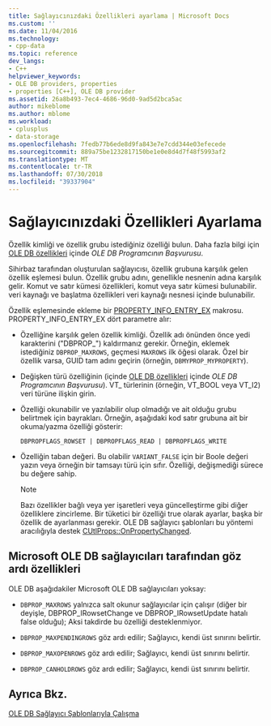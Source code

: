 ```yaml
---
title: Sağlayıcınızdaki Özellikleri ayarlama | Microsoft Docs
ms.custom: ''
ms.date: 11/04/2016
ms.technology:
- cpp-data
ms.topic: reference
dev_langs:
- C++
helpviewer_keywords:
- OLE DB providers, properties
- properties [C++], OLE DB provider
ms.assetid: 26a8b493-7ec4-4686-96d0-9ad5d2bca5ac
author: mikeblome
ms.author: mblome
ms.workload:
- cplusplus
- data-storage
ms.openlocfilehash: 7fedb77b6ede8d9fa843e7e7cdd344e03efecede
ms.sourcegitcommit: 889a75be1232817150be1e0e8d4d7f48f5993af2
ms.translationtype: MT
ms.contentlocale: tr-TR
ms.lasthandoff: 07/30/2018
ms.locfileid: "39337904"
---
```

# <a name="setting-properties-in-your-provider"></a>Sağlayıcınızdaki Özellikleri Ayarlama
Özellik kimliği ve özellik grubu istediğiniz özelliği bulun. Daha fazla bilgi için [OLE DB özellikleri](https://msdn.microsoft.com/library/ms722734.aspx) içinde *OLE DB Programcının Başvurusu*.  
  
 Sihirbaz tarafından oluşturulan sağlayıcısı, özellik grubuna karşılık gelen özellik eşlemesi bulun. Özellik grubu adını, genellikle nesnenin adına karşılık gelir. Komut ve satır kümesi özellikleri, komut veya satır kümesi bulunabilir. veri kaynağı ve başlatma özellikleri veri kaynağı nesnesi içinde bulunabilir.  
  
 Özellik eşlemesinde ekleme bir [PROPERTY_INFO_ENTRY_EX](../../data/oledb/property-info-entry-ex.md) makrosu. PROPERTY_INFO_ENTRY_EX dört parametre alır:  
  
-   Özelliğine karşılık gelen özellik kimliği. Özellik adı önünden önce yedi karakterini ("DBPROP_") kaldırmanız gerekir. Örneğin, eklemek istediğiniz `DBPROP_MAXROWS`, geçmesi `MAXROWS` ilk öğesi olarak. Özel bir özellik varsa, GUID tam adını geçirin (örneğin, `DBMYPROP_MYPROPERTY`).  
  
-   Değişken türü özelliğinin (içinde [OLE DB özellikleri](https://msdn.microsoft.com/library/ms722734.aspx) içinde *OLE DB Programcının Başvurusu*). VT_ türlerinin (örneğin, VT_BOOL veya VT_I2) veri türüne ilişkin girin.  
  
-   Özelliği okunabilir ve yazılabilir olup olmadığı ve ait olduğu grubu belirtmek için bayrakları. Örneğin, aşağıdaki kod satır grubuna ait bir okuma/yazma özelliği gösterir:  
  
    ```  
    DBPROPFLAGS_ROWSET | DBPROPFLAGS_READ | DBPROPFLAGS_WRITE  
    ```  
  
-   Özelliğin taban değeri. Bu olabilir `VARIANT_FALSE` için bir Boole değeri yazın veya örneğin bir tamsayı türü için sıfır. Özelliği, değişmediği sürece bu değere sahip.  
  
    > [!NOTE]
    >  Bazı özellikler bağlı veya yer işaretleri veya güncelleştirme gibi diğer özelliklere zincirleme. Bir tüketici bir özelliği true olarak ayarlar, başka bir özellik de ayarlanması gerekir. OLE DB sağlayıcı şablonları bu yöntemi aracılığıyla destek [CUtlProps::OnPropertyChanged](../../data/oledb/cutlprops-onpropertychanged.md).  
  
## <a name="properties-ignored-by-microsoft-ole-db-providers"></a>Microsoft OLE DB sağlayıcıları tarafından göz ardı özellikleri  
 OLE DB aşağıdakiler Microsoft OLE DB sağlayıcıları yoksay:  
  
-   `DBPROP_MAXROWS` yalnızca salt okunur sağlayıcılar için çalışır (diğer bir deyişle, DBPROP_IRowsetChange ve DBPROP_IRowsetUpdate hatalı false olduğu); Aksi takdirde bu özelliği desteklenmiyor.  
  
-   `DBPROP_MAXPENDINGROWS` göz ardı edilir; Sağlayıcı, kendi üst sınırını belirtir.  
  
-   `DBPROP_MAXOPENROWS` göz ardı edilir; Sağlayıcı, kendi üst sınırını belirtir.  
  
-   `DBPROP_CANHOLDROWS` göz ardı edilir; Sağlayıcı, kendi üst sınırını belirtir.  
  
## <a name="see-also"></a>Ayrıca Bkz.  
 [OLE DB Sağlayıcı Şablonlarıyla Çalışma](../../data/oledb/working-with-ole-db-provider-templates.md)